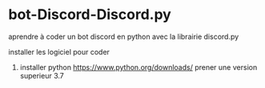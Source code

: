 # bot-Discord-Discord.py
aprendre à coder un bot discord en python avec la librairie discord.py









installer les logiciel pour coder

1) installer python https://www.python.org/downloads/ prener une version superieur 3.7
